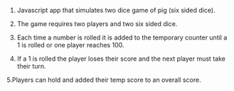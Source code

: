 1. Javascript app that simulates two dice game of pig (six sided dice).

2. The game requires two players and two six sided dice.

3. Each time a number is rolled it is added to the temporary counter until a 1 is rolled or one player reaches 100.

4. If a 1 is rolled the player loses their score and the next player must take their turn.

5.Players can hold and added their temp score to an overall score.
